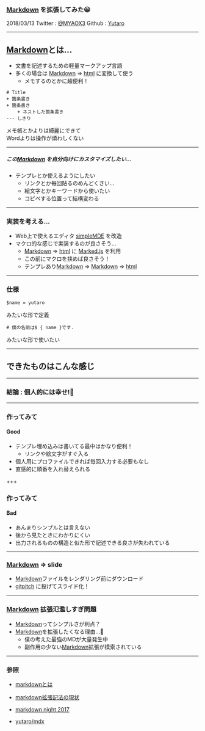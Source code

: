 ### [Markdown](https://ja.wikipedia.org/wiki/Markdown) を拡張してみた😀
 2018/03/13 Twitter : [@MYAOX3](https://twitter.com/MYAOX3/) Github : [Yutaro](https://github.com/yutaro) 

---

## [Markdown](https://ja.wikipedia.org/wiki/Markdown)とは...
+ 文書を記述するための軽量マークアップ言語  
+ 多くの場合は [Markdown](https://ja.wikipedia.org/wiki/Markdown) => [html](https://ja.wikipedia.org/wiki/HyperText_Markup_Language) に変換して使う  
	+ メモするのとかに超便利！
	
```
# Title
+ 箇条書き
+ 箇条書き
	+ ネストした箇条書き
--- しきり
```

メモ帳とかよりは綺麗にできて  
Wordよりは操作が煩わしくない  

---
##### この[Markdown](https://ja.wikipedia.org/wiki/Markdown) を自分向けにカスタマイズしたい...
+ テンプレとか使えるようにしたい
	+ リンクとか毎回貼るのめんどくさい...
	+ 絵文字とかキーワードから使いたい
	+ コピペする位置って結構変わる

---

### 実装を考える...
+ Web上で使えるエディタ [simpleMDE](https://simplemde.com/) を改造  
+ マクロ的な感じで実装するのが良さそう...
	+ [Markdown](https://ja.wikipedia.org/wiki/Markdown) => [html](https://ja.wikipedia.org/wiki/HyperText_Markup_Language) に [Marked.js](https://github.com/markedjs/marked) を利用
	+ この前にマクロを挟めば良さそう！
	+ テンプレあり[Markdown](https://ja.wikipedia.org/wiki/Markdown) => [Markdown](https://ja.wikipedia.org/wiki/Markdown) => [html](https://ja.wikipedia.org/wiki/HyperText_Markup_Language)

---
### 仕様
```
$name = yutaro
```
みたいな形で定義
```
# 僕の名前は$ { name }です.
```
みたいな形で使いたい

---
## できたものはこんな感じ
 
---

### 結論 : 個人的には幸せ!🍣

---

### 作ってみて
#### Good
+ テンプレ埋め込みは書いてる最中はかなり便利！
	+ リンクや絵文字がすぐ入る
+ 個人用にプロファイルできれば毎回入力する必要もなし
+ 直感的に順番を入れ替えられる

+++
### 作ってみて
#### Bad
+ あんまりシンプルとは言えない
+ 後から見たときにわかりにくい
+ 出力されるものの構造と似た形で記述できる良さが失われている

---
### [Markdown](https://ja.wikipedia.org/wiki/Markdown) => slide
+ [Markdown](https://ja.wikipedia.org/wiki/Markdown)ファイルをレンダリング前にダウンロード
+ [gitpitch](https://gitpitch.com/) に投げてスライド化！

---

### [Markdown](https://ja.wikipedia.org/wiki/Markdown) 拡張氾濫しすぎ問題
+ [Markdown](https://ja.wikipedia.org/wiki/Markdown)ってシンプルさが利点？
+ [Markdown](https://ja.wikipedia.org/wiki/Markdown)を拡張したくなる理由...🤔
	+ 僕の考えた最強のMDが大量発生中
	+ 副作用の少ない[Markdown](https://ja.wikipedia.org/wiki/Markdown)拡張が模索されている

---

### 参照
+ [markdownとは](http://www.markdown.jp/what-is-markdown/)
+ [markdown拡張記法の現状](https://gfx.hatenablog.com/entry/2017/06/11/130217)
+ [markdown night 2017](https://connpass.com/event/63383/)

+ [yutaro/mdx](https://github.com/yutaro/mdx)

